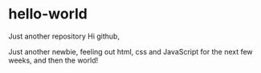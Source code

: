 # hello-world
Just another repository
Hi github,

Just another newbie, feeling out html, css and JavaScript for the next few weeks, and then the world!
